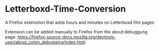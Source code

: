 # Letterboxd-Time-Conversion
A Firefox extenstion that adds hours and minutes on Letterboxd film pages

Extension can be added manually to Firefox from the about:debuggung page.
https://firefox-source-docs.mozilla.org/devtools-user/about_colon_debugging/index.html

